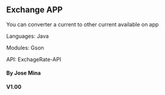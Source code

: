 ## Exchange APP
You can converter a current to other current available on app

Languages: Java 

Modules: Gson

API: ExchageRate-API
#### By Jose Mina
#### V1.00